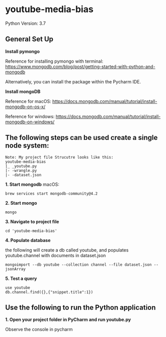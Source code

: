 # youtube-media-bias
Python Version: 3.7

## General Set Up
**Install pymongo**

Reference for installing pymongo with terminal:
https://www.mongodb.com/blog/post/getting-started-with-python-and-mongodb

Alternatively, you can install the package within the Pycharm IDE.

**Install mongoDB**

Reference for macOS: https://docs.mongodb.com/manual/tutorial/install-mongodb-on-os-x/

Reference for windows: https://docs.mongodb.com/manual/tutorial/install-mongodb-on-windows/

## The following steps can be used create a single node system:
```
Note: My project file Strucutre looks like this:
youtube-media-bias
|_ _youtube.py
|- -wrangle.py
|- -dataset.json
```
**1. Start mongodb**
macOS: 
```
brew services start mongodb-community@4.2
````
**2. Start mongo**
```
mongo
```
**3. Navigate to project file**
```
cd 'youtube-media-bias'
```
**4. Populate database**

the following will create a db called youtube, and populates youtube.channel with documents in dataset.json
```
mongoimport --db youtube --collection channel --file dataset.json --jsonArray
```
**5. Test a query**
```
use youtube
db.channel.find({},{"snippet.title":1})
```
## Use the following to run the Python application
**1. Open your project folder in PyCharm and run youtube.py**

Observe the console in pycharm

